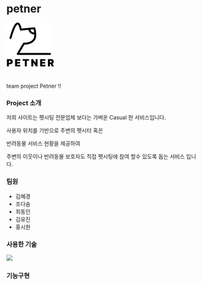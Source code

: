 # petner
![url_img](https://github.com/kostapetner/petner/blob/master/src/main/webapp/resources/images/header_logo.png?raw=true)
#
team project Petner !!

### Project 소개
저희 사이트는 펫시팅 전문업체 보다는 가벼운 Casual 한 서비스입니다.

사용자 위치를 기반으로 주변의 펫시터 혹은

반려동물 서비스 현황을 제공하여

주변의 이웃이나 반려동물 보호자도 직접 펫시팅에 참여 할수 있도록 돕는 서비스 입니다.

### 팀원
* 김혜경
* 조다솜
* 최동인
* 김유진
* 홍시원

### 사용한 기술
<img src="https://img.shields.io/badge/jquery-00000?style=flat-square&logo=jqurey&logoColor=fffff"/>

### 기능구현

